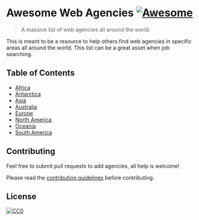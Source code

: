 # Awesome Web Agencies [![Awesome](https://cdn.rawgit.com/sindresorhus/awesome/d7305f38d29fed78fa85652e3a63e154dd8e8829/media/badge.svg)](https://github.com/sindresorhus/awesome)

> A massive list of web agencies all around the world.

This is meant to be a resource to help others find web agencies in specific areas all around the world. This list can be a great asset when job searching.


## Table of Contents

- [Africa](./agencies/africa)
- [Antarctica](./agencies/antarctica)
- [Asia](./agencies/asia)
- [Australia](./agencies/australia)
- [Europe](./agencies/europe)
- [North America](./agencies/north-america)
- [Oceania](./agencies/oceania)
- [South America](./agencies/south-emerica)


## Contributing

Feel free to submit pull requests to add agencies, all help is welcome!

Please read the [contribution guidelines](CONTRIBUTING.md) before contributing.


## License

[![CC0](https://licensebuttons.net/p/zero/1.0/88x31.png)](http://creativecommons.org/publicdomain/zero/1.0/)
